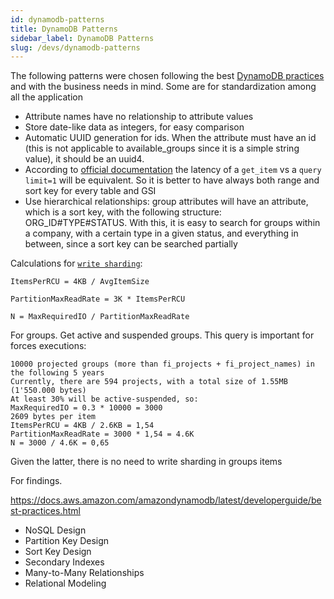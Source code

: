 ```yaml
---
id: dynamodb-patterns
title: DynamoDB Patterns
sidebar_label: DynamoDB Patterns
slug: /devs/dynamodb-patterns
---
```


The following patterns were chosen following the best
[DynamoDB practices](https://docs.aws.amazon.com/amazondynamodb/latest/developerguide/bp-relational-modeling.html)
and with the business needs in mind. Some are for standardization among all the application

* Attribute names have no relationship to attribute values
* Store date-like data as integers, for easy comparison
* Automatic UUID generation for ids. 
When the attribute must have an id
(this is not applicable to available_groups since it is a simple string value),
it should be an uuid4.
* According to [official documentation](https://forums.aws.amazon.com/thread.jspa?threadID=93743)
the latency of a `get_item` vs a `query limit=1` will be equivalent. 
So it is better to have always both range and sort key for every table and GSI
* Use hierarchical relationships: group attributes will have an attribute, 
which is a sort key, with the following structure: ORG_ID#TYPE#STATUS. 
With this, it is easy to search for groups within a company, 
with a certain type in a given status, and everything in between, 
since a sort key can be searched partially

Calculations for [`write sharding`](https://docs.aws.amazon.com/amazondynamodb/latest/developerguide/bp-modeling-nosql-B.html):
```
ItemsPerRCU = 4KB / AvgItemSize

PartitionMaxReadRate = 3K * ItemsPerRCU

N = MaxRequiredIO / PartitionMaxReadRate
```

For groups. Get active and suspended groups. This query is important for forces executions:
```
10000 projected groups (more than fi_projects + fi_project_names) in the following 5 years
Currently, there are 594 projects, with a total size of 1.55MB (1'550.000 bytes)
At least 30% will be active-suspended, so:
MaxRequiredIO = 0.3 * 10000 = 3000
2609 bytes per item
ItemsPerRCU = 4KB / 2.6KB = 1,54
PartitionMaxReadRate = 3000 * 1,54 = 4.6K
N = 3000 / 4.6K = 0,65
```
Given the latter, there is no need to write sharding in groups items


For findings. 

https://docs.aws.amazon.com/amazondynamodb/latest/developerguide/best-practices.html
- NoSQL Design
- Partition Key Design
- Sort Key Design
- Secondary Indexes
- Many-to-Many Relationships
- Relational Modeling
